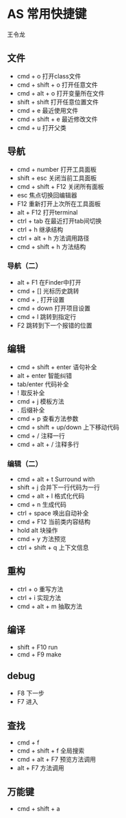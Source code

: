 # AS 常用快捷键
 王令龙

## 文件

 - cmd + o                  打开class文件
 - cmd + shift + o          打开任意文件
 - cmd + alt + o            打开变量所在文件
 - shift + shift            打开任意位置文件
 - cmd + e                  最近使用文件
 - cmd + shift + e          最近修改文件
 - cmd + u                  打开父类

## 导航

 - cmd + number             打开工具面板
 - shift + esc              关闭当前工具面板
 - cmd + shift + F12        关闭所有面板
 - esc                      焦点切换回编辑器
 - F12                      重新打开上次所在工具面板
 - alt + F12                打开terminal
 - ctrl + tab               在最近打开tab间切换
 - ctrl + h                 继承结构
 - ctrl + alt + h           方法调用路径
 - cmd + shift + h          方法结构            

### 导航（二）

 - alt + F1                 在Finder中打开
 - cmd + []                 光标历史跳转
 - cmd + ,                  打开设置
 - cmd + down               打开项目设置
 - cmd + l                  跳转到指定行
 - F2                       跳转到下一个报错的位置

## 编辑

 - cmd + shift + enter      语句补全
 - alt + enter              智能纠错
 - tab/enter                代码补全
 - !                        取反补全
 - cmd + j                  模板方法
 - .                        后缀补全
 - cmd + p                  查看方法参数
 - cmd + shift + up/down    上下移动代码
 - cmd + /                  注释一行
 - cmd + alt + /            注释多行

### 编辑（二）

 - cmd + alt + t            Surround with
 - shift + j                合并下一行代码为一行
 - cmd + alt + l            格式化代码
 - cmd + n                  生成代码
 - ctrl + space             唤出自动补全
 - cmd + F12                当前类内容结构
 - hold alt                 块操作
 - cmd + y                  方法预览
 - ctrl + shift + q         上下文信息

## 重构

 - ctrl + o                 重写方法
 - ctrl + i                 实现方法
 - cmd + alt + m            抽取方法

## 编译

 - shift + F10                 run
 - cmd + F9                    make

## debug

 - F8                          下一步
 - F7                          进入

## 查找

- cmd + f                       
- cmd + shift + f               全局搜索
- cmd + alt + F7                预览方法调用
- alt + F7                      方法调用


## 万能键

- cmd + shift + a 
    

